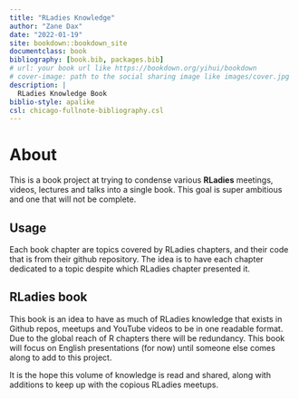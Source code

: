 ```yaml
--- 
title: "RLadies Knowledge"
author: "Zane Dax"
date: "2022-01-19"
site: bookdown::bookdown_site
documentclass: book
bibliography: [book.bib, packages.bib]
# url: your book url like https://bookdown.org/yihui/bookdown
# cover-image: path to the social sharing image like images/cover.jpg
description: |
  RLadies Knowledge Book
biblio-style: apalike
csl: chicago-fullnote-bibliography.csl
---
```


# About

This is a book project at trying to condense various **RLadies** meetings, videos, lectures and talks into a single book. This goal is super ambitious and one that will not be complete. 
<!-- This is a _sample_ book written in **Markdown**. You can use anything that Pandoc's Markdown supports; for example, a math equation $a^2 + b^2 = c^2$. -->

## Usage 

Each book chapter are topics covered by RLadies chapters, and their code that is from their github repository. The idea is to have each chapter dedicated to a topic despite which RLadies chapter presented it.

<!-- Each **bookdown** chapter is an .Rmd file, and each .Rmd file can contain one (and only one) chapter. A chapter *must* start with a first-level heading: `# A good chapter`, and can contain one (and only one) first-level heading. -->

<!-- Use second-level and higher headings within chapters like: `## A short section` or `### An even shorter section`. -->

<!-- The `index.Rmd` file is required, and is also your first book chapter. It will be the homepage when you render the book. -->

## RLadies book

This book is an idea to have as much of RLadies knowledge that exists in Github repos, meetups and YouTube videos to be in one readable format. Due to the global reach of R chapters there will be redundancy. This book will focus on English presentations (for now) until someone else comes along to add to this project. 

It is the hope this volume of knowledge is read and shared, along with additions to keep up with the copious RLadies meetups. 



<!-- ## Preview book -->

<!-- As you work, you may start a local server to live preview this HTML book. This preview will update as you edit the book when you save individual .Rmd files. You can start the server in a work session by using the RStudio add-in "Preview book", or from the R console: -->

<!-- ```{r eval=FALSE, include=FALSE} -->
<!-- bookdown::serve_book() -->
<!-- ``` -->


<!-- ```{r include=FALSE} -->
<!-- # automatically create a bib database for R packages -->
<!-- knitr::write_bib(c( -->
<!--   .packages(), 'bookdown', 'knitr', 'rmarkdown' -->
<!-- ), 'packages.bib') -->
<!-- ``` -->

